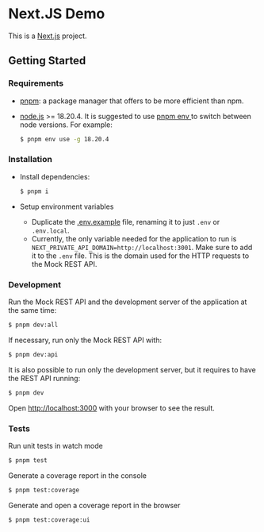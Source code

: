 # Next.JS Demo

This is a [Next.js](https://nextjs.org) project.

## Getting Started

### Requirements

- [pnpm](https://pnpm.io/): a package manager that offers to be more efficient than npm.
- [node.js](https://nodejs.org/) >= 18.20.4. It is suggested to use [pnpm env <command>](https://pnpm.io/cli/env) to switch between node versions. For example:

  ```bash
  $ pnpm env use -g 18.20.4
  ```

### Installation

- Install dependencies:

  ```bash
  $ pnpm i
  ```

- Setup environment variables
  - Duplicate the [.env.example](/.env.example) file, renaming it to just `.env` or `.env.local`.
  - Currently, the only variable needed for the application to run is `NEXT_PRIVATE_API_DOMAIN=http://localhost:3001`. Make sure to add it to the `.env` file. This is the domain used for the HTTP requests to the Mock REST API.

### Development

Run the Mock REST API and the development server of the application at the same time:

```bash
$ pnpm dev:all
```

If necessary, run only the Mock REST API with:

```bash
$ pnpm dev:api
```

It is also possible to run only the development server, but it requires to have the REST API running:

```bash
$ pnpm dev
```

Open [http://localhost:3000](http://localhost:3000) with your browser to see the result.

### Tests

Run unit tests in watch mode

```bash
$ pnpm test
```

Generate a coverage report in the console

```bash
$ pnpm test:coverage
```

Generate and open a coverage report in the browser

```bash
$ pnpm test:coverage:ui
```
